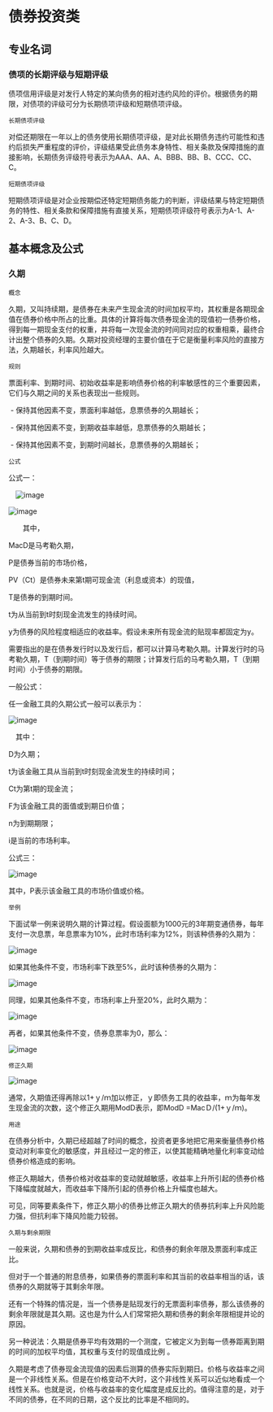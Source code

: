 # 债券投资类

## 专业名词

### 债项的长期评级与短期评级

债项信用评级是对发行人特定的某向债务的相对违约风险的评价。根据债务的期限，对债项的评级可分为长期债项评级和短期债项评级。

`长期债项评级`

对偿还期限在一年以上的债务使用长期债项评级，是对此长期债务违约可能性和违约后损失严重程度的评价，评级结果受此债务本身特性、相关条款及保障措施的直接影响，长期债务评级符号表示为AAA、AA、A、BBB、BB、B、CCC、CC、C。

`短期债项评级`

短期债项评级是对企业按期偿还特定短期债务能力的判断，评级结果与特定短期债务的特性、相关条款和保障措施有直接关系，短期债项评级符号表示为A-1、A-2、A-3、B、C、D。

## 基本概念及公式

### 久期

`概念`

久期，又叫持续期，是债券在未来产生现金流的时间加权平均，其权重是各期现金值在债券价格中所占的比重。具体的计算将每次债券现金流的现值初一债券价格，得到每一期现金支付的权重，并将每一次现金流的时间同对应的权重相乘，最终合计出整个债券的久期。久期对投资经理的主要价值在于它是衡量利率风险的直接方法，久期越长，利率风险越大。

`规则`

票面利率、到期时间、初始收益率是影响债券价格的利率敏感性的三个重要因素，它们与久期之间的关系也表现出一些规则。

  - 保持其他因素不变，票面利率越低，息票债券的久期越长；
  
  - 保持其他因素不变，到期收益率越低，息票债券的久期越长；
  
  - 保持其他因素不变，到期时间越长，息票债券的久期越长；
  
`公式`

公式一：

　![image](http://wiki.mbalib.com/w/images/a/af/%E4%B9%85%E6%9C%9F%E5%85%AC%E5%BC%8F.jpg)
 
  ![image](http://wiki.mbalib.com/w/images/math/1/5/e/15e569d6a15bea19c72448931376c522.png)

　　其中，

MacD是马考勒久期，

P是债券当前的市场价格，

PV（Ct）是债券未来第t期可现金流（利息或资本）的现值，

T是债券的到期时间。

t为从当前到t时刻现金流发生的持续时间。

y为债券的风险程度相适应的收益率。假设未来所有现金流的贴现率都固定为y。

需要指出的是在债券发行时以及发行后，都可以计算马考勒久期。计算发行时的马考勒久期，T（到期时间）等于债券的期限；计算发行后的马考勒久期，T（到期时间）小于债券的期限。

一般公式：

任一金融工具的久期公式一般可以表示为：

![image](http://wiki.mbalib.com/w/images/math/6/4/b/64bcf1b0dc506f0c89297fe62aafcc2d.png)

　其中：

D为久期；

t为该金融工具从当前到t时刻现金流发生的持续时间；

Ct为第t期的现金流；

F为该金融工具的面值或到期日价值；

n为到期期限；

i是当前的市场利率。

公式三：

![image](http://wiki.mbalib.com/w/images/math/f/2/2/f22806b578d3c48686264d19261fa969.png)

其中，P表示该金融工具的市场价值或价格。

`举例`

下面试举一例来说明久期的计算过程。假设面额为1000元的3年期变通债券，每年支付一次息票，年息票率为10%，此时市场利率为12%，则该种债券的久期为：

![image](http://wiki.mbalib.com/w/images/math/c/1/e/c1ea515f181d537cfb8f5211d8b6e0f4.png)

如果其他条件不变，市场利率下跌至5%，此时该种债券的久期为：

![image](http://wiki.mbalib.com/w/images/math/1/6/1/1612ecab18184a26653c86dac90c48a3.png)

同理，如果其他条件不变，市场利率上升至20%，此时久期为：

![image](http://wiki.mbalib.com/w/images/math/9/5/9/95995c3f9b21932c172a427560fc0fc2.png)

再者，如果其他条件不变，债券息票率为0，那么：

![image](http://wiki.mbalib.com/w/images/math/9/b/b/9bb6fc1a80715b675adc1f1e7d34d1e2.png)

`修正久期`

![image](http://wiki.mbalib.com/w/images/math/8/e/3/8e38d359639612dd872fa480946b1e25.png)

通常，久期值还得再除以1+ｙ/ｍ加以修正，ｙ即债务工具的收益率，ｍ为每年发生现金流的次数，这个修正久期用ModD表示，即ModD =MacＤ/(1+ｙ/ｍ)。

`用途`

在债券分析中，久期已经超越了时间的概念，投资者更多地把它用来衡量债券价格变动对利率变化的敏感度，并且经过一定的修正，以使其能精确地量化利率变动给债券价格造成的影响。

修正久期越大，债券价格对收益率的变动就越敏感，收益率上升所引起的债券价格下降幅度就越大，而收益率下降所引起的债券价格上升幅度也越大。

可见，同等要素条件下，修正久期小的债券比修正久期大的债券抗利率上升风险能力强，但抗利率下降风险能力较弱。

`久期与剩余期限`

一般来说，久期和债券的到期收益率成反比，和债券的剩余年限及票面利率成正比。

但对于一个普通的附息债券，如果债券的票面利率和其当前的收益率相当的话，该债券的久期就等于其剩余年限。

还有一个特殊的情况是，当一个债券是贴现发行的无票面利率债券，那么该债券的剩余年限就是其久期。这也是为什么人们常常把久期和债券的剩余年限相提并论的原因。

另一种说法：久期是债券平均有效期的一个测度，它被定义为到每一债券距离到期的时间的加权平均值，其权重与支付的现值成比例 。

久期是考虑了债券现金流现值的因素后测算的债券实际到期日。价格与收益率之间是一个非线性关系。但是在价格变动不大时，这个非线性关系可以近似地看成一个线性关系。也就是说，价格与收益率的变化幅度是成反比的。值得注意的是，对于不同的债券，在不同的日期，这个反比的比率是不相同的。

